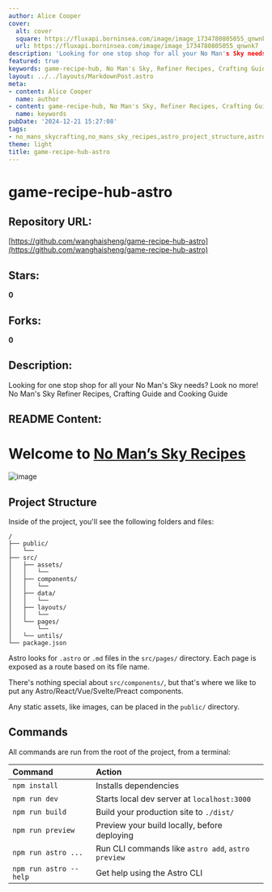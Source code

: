 ```yaml
---
author: Alice Cooper
cover:
  alt: cover
  square: https://fluxapi.borninsea.com/image/image_1734780805055_qnwnk7
  url: https://fluxapi.borninsea.com/image/image_1734780805055_qnwnk7
description: 'Looking for one stop shop for all your No Man's Sky needs? Look no more! No Man's Sky Refiner Recipes, Crafting Guide and Cooking Guide'
featured: true
keywords: game-recipe-hub, No Man's Sky, Refiner Recipes, Crafting Guide, Cooking Guide, Astro, project structure, npm install, dev server, production build, static assets, Astro CLI commands
layout: ../../layouts/MarkdownPost.astro
meta:
- content: Alice Cooper
  name: author
- content: game-recipe-hub, No Man's Sky, Refiner Recipes, Crafting Guide, Cooking Guide, Astro, project structure, npm install, dev server, production build, static assets, Astro CLI commands
  name: keywords
pubDate: '2024-12-21 15:27:08'
tags:
- no_mans_skycrafting,no_mans_sky_recipes,astro_project_structure,astro_commands,npm_commands,game_guide
theme: light
title: game-recipe-hub-astro
---
```


# game-recipe-hub-astro

## Repository URL: 
[https://github.com/wanghaisheng/game-recipe-hub-astro](https://github.com/wanghaisheng/game-recipe-hub-astro)

## Stars: 
**0**

## Forks: 
**0**

## Description: 
Looking for one stop shop for all your No Man's Sky needs? Look no more! No Man's Sky Refiner Recipes, Crafting Guide and Cooking Guide

## README Content: 
# Welcome to [No Man’s Sky Recipes](https://nomansskyrecipes.com/)

![image](https://user-images.githubusercontent.com/5970177/219064525-4f4709b1-a768-40c7-95dd-41a5d123e925.png)

## Project Structure

Inside of the project, you'll see the following folders and files:

```
/
├── public/
│   └── 
├── src/
│   ├── assets/
│   │   └── 
│   ├── components/
│   │   └── 
│   ├── data/
│   │   └── 
│   ├── layouts/
│   │   └── 
│   └── pages/
│       └── 
│   └── untils/
└── package.json
```

Astro looks for `.astro` or `.md` files in the `src/pages/` directory. Each page is exposed as a route based on its file name.

There's nothing special about `src/components/`, but that's where we like to put any Astro/React/Vue/Svelte/Preact components.

Any static assets, like images, can be placed in the `public/` directory.

## Commands

All commands are run from the root of the project, from a terminal:

| Command                | Action                                             |
| :--------------------- | :------------------------------------------------- |
| `npm install`          | Installs dependencies                              |
| `npm run dev`          | Starts local dev server at `localhost:3000`        |
| `npm run build`        | Build your production site to `./dist/`            |
| `npm run preview`      | Preview your build locally, before deploying       |
| `npm run astro ...`    | Run CLI commands like `astro add`, `astro preview` |
| `npm run astro --help` | Get help using the Astro CLI                       |


